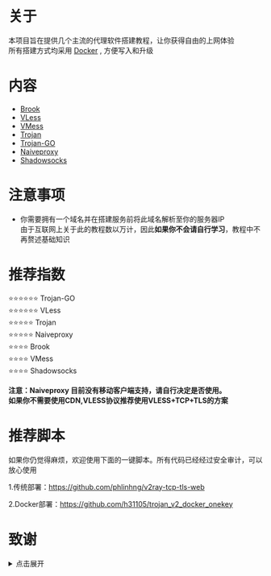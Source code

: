 # 关于
本项目旨在提供几个主流的代理软件搭建教程，让你获得自由的上网体验    
所有搭建方式均采用 [Docker](https://hub.docker.com/) , 方便写入和升级     
# 内容
- [Brook](https://github.com/charlieethan/firewall-proxy/tree/master/CN/Brook)  		
- [VLess](https://github.com/charlieethan/firewall-proxy/tree/master/CN/V2ray/VLess)			
- [VMess](https://github.com/charlieethan/firewall-proxy/tree/master/CN/V2ray/VMess)		
- [Trojan](https://github.com/charlieethan/firewall-proxy/tree/master/CN/Trojan)      
- [Trojan-GO](https://github.com/charlieethan/firewall-proxy/tree/master/CN/Trojan-go)    	
- [Naiveproxy](https://github.com/charlieethan/firewall-proxy/tree/master/CN/Naiveproxy) 		
- [Shadowsocks](https://github.com/charlieethan/firewall-proxy/tree/master/CN/Shadowsocks)  	

# 注意事项
- 你需要拥有一个域名并在搭建服务前将此域名解析至你的服务器IP		    
由于互联网上关于此的教程数以万计，因此**如果你不会请自行学习**，教程中不再赘述基础知识
# 推荐指数  
⭐⭐⭐⭐⭐⭐ Trojan-GO       
⭐⭐⭐⭐⭐⭐ VLess	    	  
⭐⭐⭐⭐⭐ Trojan         
⭐⭐⭐⭐⭐ Naiveproxy		   	    
⭐⭐⭐⭐ Brook    
⭐⭐⭐⭐ VMess     			
⭐⭐⭐⭐ Shadowsocks    


**注意：Naiveproxy 目前没有移动客户端支持，请自行决定是否使用。**		
**如果你不需要使用CDN,VLESS协议推荐使用VLESS+TCP+TLS的方案**
# 推荐脚本	
如果你仍觉得麻烦，欢迎使用下面的一键脚本。所有代码已经经过安全审计，可以放心使用		

1.传统部署：https://github.com/phlinhng/v2ray-tcp-tls-web		

2.Docker部署：https://github.com/h31105/trojan_v2_docker_onekey			
# 致谢  
<details>
<summary>点击展开 </summary>

- [@teddysun](https://hub.docker.com/u/teddysun)    
- [Shadowsocks-libev](https://github.com/shadowsocks/shadowsocks-libev)    
- [Brook](https://github.com/txthinking/brook)				  
- [Naiveproxy](https://github.com/klzgrad/naiveproxy)		
- [V2ray(V2fly)](https://github.com/v2fly/v2ray-core)         
- [Trojan](https://github.com/trojan-gfw/trojan)       
- [Trojan-GO](https://github.com/p4gefau1t/trojan-go)              
- [across](https://github.com/teddysun/across)     
- [Trojan-Qt5](https://github.com/Trojan-Qt5/Trojan-Qt5)     
- [v2rayN](https://github.com/2dust/v2rayN)      
- [v2rayNG](https://github.com/2dust/v2rayNG)     
- [shadowsocks-android](https://github.com/shadowsocks/shadowsocks-android)     
- [shadowsocks-windows](https://github.com/shadowsocks/shadowsocks-windows)       
</details>
